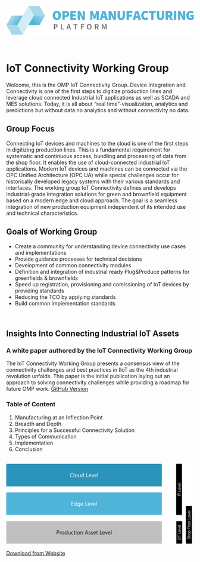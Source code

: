 ![OMP Logo](images/omp-logo.png)

<br>

# IoT Connectivity Working Group



Welcome, this is the OMP IoT Connectivity Group. 
Device Integration and Connectivity is one of the first steps to digitize production lines and leverage cloud connected Industrial IoT applications as well as SCADA and MES solutions. Today, it is all about “real time”-visualization, analytics and predictions but without data no analytics and without connectivity no data.

## Group Focus
Connecting IoT devices and machines to the cloud is one of the first steps in digitizing production lines. This is a fundamental requirement for systematic and continuous access, bundling and processing of data from the shop floor. It enables the use of cloud-connected industrial IoT applications.  Modern IoT devices and machines can be connected via the OPC Unified Architecture (OPC UA) while special challenges occur for historically developed legacy systems with their various standards and interfaces. The working group IoT Connectivity defines and develops industrial-grade integration solutions for green and brownfield equipment based on a modern edge and cloud approach.  The goal is a seamless integration of new production equipment independent of its intended use and technical characteristics.

## Goals of Working Group
- Create a community for understanding device connectivity use cases and implementations
- Provide guidance processes for technical decisions
- Development of common connectivity modules
- Definition and integration of industrial ready Plug&Produce patterns for greenfields & brownfields
- Speed up registration, provisioning and comissioning of IoT devices by providing standards
- Reducing the TCO by applying standards
- Build common implementation standards

<br>

## Insights Into Connecting Industrial IoT Assets
### A white paper authored by the IoT Connectivity Working Group

The IoT Connectivity Working Group presents a consensus view of the connectivity challenges and best practices in IIoT as the 4th industrial revolution unfolds. This paper is the initial publication laying out an approach to solving connectivity challenges while providing a roadmap for future OMP work. [GitHub Version](https://github.com/ChiaraK20/iot_connectivity/blob/proposal/Technical_Specification/1_Introduction/01_Manufacturing_at_an_Inflection_Point.md)

### Table of Content

1. Manufacturing at an Inflection Point
2. Breadth and Depth
3. Principles for a Successful Connectivity Solution
4. Types of Communication
5. Implementation
6. Conclusion 

<br>

<img src="images/levels.png" width="600">

<br>

[Download from Website]()










